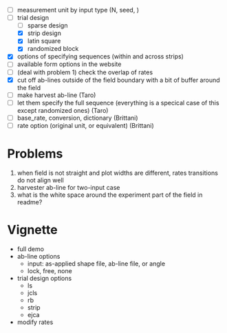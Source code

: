 + [ ] measurement unit by input type (N, seed, )
+ [ ] trial design
  + [ ] sparse design
  + [x] strip design
  + [x] latin square
  + [x] randomized block
+ [x] options of specifying sequences (within and across strips)
+ [ ] available form options in the website 
+ [ ] (deal with problem 1) check the overlap of rates
+ [x] cut off ab-lines outside of the field boundary with a bit of buffer around the field
+ [ ] make harvest ab-line (Taro)
+ [ ] let them specify the full sequence (everything is a specical case of this except randomized ones) (Taro)
+ [ ] base_rate, conversion, dictionary (Brittani)
+ [ ] rate option (original unit, or equivalent) (Brittani)

# Problems

1. when field is not straight and plot widths are different, rates transitions do not align well
2. harvester ab-line for two-input case
3. what is the white space around the experiment part of the field in readme?

# Vignette

+ full demo
+ ab-line options
  -  input: as-applied shape file, ab-line file, or angle
  -  lock, free, none 
+ trial design options
  + ls
  + jcls
  + rb
  + strip
  + ejca
+ modify rates